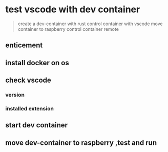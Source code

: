 # test vscode with dev container

> create a dev-container with rust
> control container with vscode
> move container to raspberry
> control container remote

## enticement

## install docker on os

## check vscode

### version

### installed extension

## start dev container

## move dev-container to raspberry ,test and run
